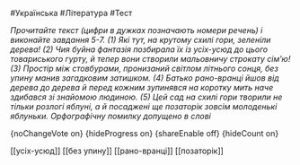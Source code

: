 #Українська #Література #Тест

*Прочитайте текст (цифри в дужках позначають номери речень) і виконайте завдання 5-7. (1) Які тут, на крутому схилі гори, зеленіли дерева! (2) Чия буйна фантазія позбирала їх із усіх-усюд до цього товариського гурту, й тепер вони створили мальовничу строкату сім’ю! (3) Простір між стовбурами, пронизаний світлом літнього сонця, без упину манив загадковим затишком. (4) Батько рано-вранці йшов від дерева до дерева й перед кожним зупинявся на коротку мить наче здибався зі знайомою людиною. (5) Цей сад на схилі гори творили не тільки розлогі яблуні, а й посаджені ще позаторік зовсім молоденькі яблуньки. Орфографічну помилку допущено в слові*

{noChangeVote on}
{hideProgress on}
{shareEnable off}
{hideCount on}

[[усіх-усюд]]
[[без упину]]
[[рано-вранці]]
[[позаторік]]
